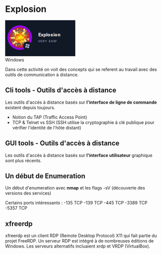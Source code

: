 # Explosion

![Explosion](../img/Explosion.png)  
Windows

Dans cette activité on voit des concepts qui se referent au travail avec des outils de communication à distance.

## Cli tools - Outils d'accès à distance 

Les outils d'accès à distance basés sur **l'interface de ligne de commande** existent depuis toujours.
- Notion du TAP (Traffic Access Point)
- TCP & Telnet vs SSH (SSH utilise la cryptographie à clé publique pour vérifier l'identité de l'hôte distant)

## GUI tools - Outils d'accès à distance 

Les outils d'accès à distance basés sur **l'interface utilisateur** graphique sont plus récents.

## Un début de Enumeration 

Un début d'enumeration avec **nmap** et les flags -sV (découverte des versions des services)

Certains ports intéressants :
 -135 TCP
 -139 TCP
 -445 TCP
 -3389 TCP
 -5357 TCP

 ## xfreerdp

 xfreerdp est un client RDP (Remote Desktop Protocol) X11 qui fait partie du projet FreeRDP. Un serveur RDP est intégré à de nombreuses éditions de Windows. Les serveurs alternatifs incluaient xrdp et VRDP (VirtualBox).
